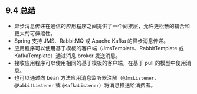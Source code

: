 ## 9.4 总结

* 异步消息传递在通信的应用程序之间提供了一个间接层，允许更松散的耦合和更大的可伸缩性。
* Spring 支持 JMS、RabbitMQ 或 Apache Kafka 的异步消息传递。
* 应用程序可以使用基于模板的客户端（JmsTemplate、RabbitTemplate 或 KafkaTemplate）通过消息 broker 发送消息。
* 接收应用程序可以使用相同的基于模板的客户端，在基于 pull 的模型中使用消息。
* 也可以通过向 bean 方法应用消息监听器注解（`@JmsListener`、`@RabbitListener` 或 `@KafkaListener`）将消息推送给消费者。




